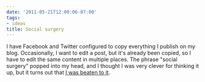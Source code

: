 ```yaml
---
date: '2011-05-21T12:00:06-07:00'
tags:
- ideas
title: Social surgery
---
```


I have Facebook and Twitter configured to copy everything I publish on my blog. Occasionally, I want to edit a post, but it's already been copied, so I have to edit the same content in multiple places. The phrase "social surgery" popped into my head, and I thought I was very clever for thinking it up, but it turns out that [I was beaten to it](http://www.google.com/search?client=safari&rls;=en&q;=social+surgery&ie;=UTF-8&oe;=UTF-8).
